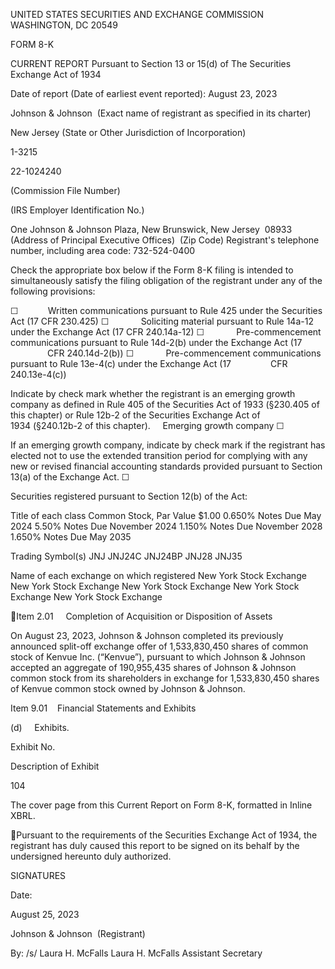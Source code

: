UNITED STATES
SECURITIES AND EXCHANGE COMMISSION
WASHINGTON, DC 20549

FORM 8-K

CURRENT REPORT
Pursuant to Section 13 or 15(d) of The
Securities Exchange Act of 1934

Date of report (Date of earliest event reported):
August 23, 2023

Johnson & Johnson
 (Exact name of registrant as specified in its charter)

New Jersey
(State or Other Jurisdiction of
Incorporation)

1-3215

22-1024240

(Commission File Number)

(IRS Employer Identification No.)

One Johnson & Johnson Plaza, New Brunswick, New Jersey  08933
(Address of Principal Executive Offices)
 (Zip Code)
Registrant's telephone number, including area code:
732-524-0400

Check the appropriate box below if the Form 8-K filing is intended to simultaneously satisfy the filing obligation of the registrant under any of the
following provisions:

☐            Written communications pursuant to Rule 425 under the Securities Act (17 CFR 230.425)
☐             Soliciting material pursuant to Rule 14a-12 under the Exchange Act (17 CFR 240.14a-12)
☐             Pre-commencement communications pursuant to Rule 14d-2(b) under the Exchange Act (17
               CFR 240.14d-2(b))
☐             Pre-commencement communications pursuant to Rule 13e-4(c) under the Exchange Act (17
               CFR 240.13e-4(c))

Indicate by check mark whether the registrant is an emerging growth company as defined in Rule 405 of the Securities Act of 1933 (§230.405 of this
chapter) or Rule 12b-2 of the Securities Exchange Act of 1934 (§240.12b-2 of this chapter).
    Emerging growth company ☐

If an emerging growth company, indicate by check mark if the registrant has elected not to use the extended transition period for complying with any new
or revised financial accounting standards provided pursuant to Section 13(a) of the Exchange Act. ☐

Securities registered pursuant to Section 12(b) of the Act:

Title of each class
Common Stock, Par Value $1.00
0.650% Notes Due May 2024
5.50% Notes Due November 2024
1.150% Notes Due November 2028
1.650% Notes Due May 2035

Trading Symbol(s)
JNJ
JNJ24C
JNJ24BP
JNJ28
JNJ35

Name of each exchange on which registered
New York Stock Exchange
New York Stock Exchange
New York Stock Exchange
New York Stock Exchange
New York Stock Exchange

Item 2.01     Completion of Acquisition or Disposition of Assets

On August 23, 2023, Johnson & Johnson completed its previously announced split-off exchange offer of 1,533,830,450 shares of common stock of Kenvue
Inc. (“Kenvue”), pursuant to which Johnson & Johnson accepted an aggregate of 190,955,435 shares of Johnson & Johnson common stock from its
shareholders in exchange for 1,533,830,450 shares of Kenvue common stock owned by Johnson & Johnson.

Item 9.01    Financial Statements and Exhibits

(d)     Exhibits.

Exhibit No.

Description of Exhibit

104

The cover page from this Current Report on Form 8-K, formatted in Inline XBRL.

Pursuant to the requirements of the Securities Exchange Act of 1934, the registrant has duly caused this report to be signed on its behalf by the undersigned
hereunto duly authorized.

SIGNATURES

Date:

August 25, 2023

Johnson & Johnson
 (Registrant)

By: /s/ Laura H. McFalls
Laura H. McFalls
Assistant Secretary

